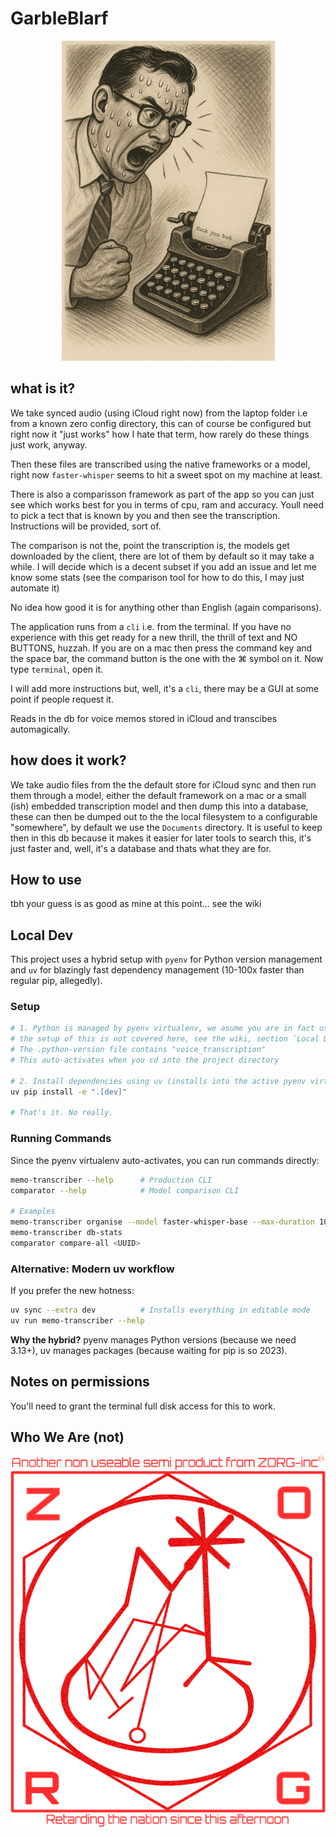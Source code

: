# GarbleBlarf
<p align="center">
    <img src="./assets/shouting_at_typewriter-512.png" alt="why speak when you can shout">
</p>

## what is it?
We take synced audio (using iCloud right now) from the laptop folder i.e from a known zero config directory, this can of course be configured but right now it "just works" how I hate that term, how rarely do these things just work, anyway.  
  
Then these files are transcribed using the native frameworks or a model, right now `faster-whisper` seems to hit a sweet spot on my machine at least.  

There is also a comparisson framework as part of the app so you can just see which works best for you in terms of cpu, ram and accuracy. Youll need to pick a tect that is known by you and then see the transcription. Instructions will be provided, sort of.  
  
The comparison is not the, point the transcription is, the models get downloaded by the client, there are lot of them by default so it may take a while. I will decide which is a decent subset if you add an issue and let me know some stats (see the comparison tool for how to do this, I may just automate it)  
  
No idea how good it is for anything other than English (again comparisons).  
  
The application runs from a `cli` i.e. from the terminal. If you have no experience with this get ready for a new thrill, the thrill of text and NO BUTTONS, huzzah. If you are on a mac then press the command key and the space bar, the command button is the one with the ⌘ symbol on it. Now type `terminal`, open it.  
  
I will add more instructions but, well, it's a `cli`, there may be a GUI at some point if people request it.

Reads in the db for voice memos stored in iCloud and transcibes automagically.

## how does it work?
We take audio files from the the default store for iCloud sync and then run them through a model, either the default framework on a mac or a small (ish) embedded transcription model and then dump this into a database, these can then be dumped out to the the local filesystem to a configurable "somewhere", by default we use the `Documents` directory. It is useful to keep then in this db because it makes it easier for later tools to search this, it's just faster and, well, it's a database and thats what they are for.

## How to use
tbh your guess is as good as mine at this point... see the wiki

## Local Dev

This project uses a hybrid setup with `pyenv` for Python version management and `uv` for blazingly fast dependency management (10-100x faster than regular pip, allegedly).

### Setup

```bash
# 1. Python is managed by pyenv virtualenv, we asume you are in fact using pyenv and pyenv virtualenv to manage things
# the setup of this is not covered here, see the wiki, section `Local Dev`
# The .python-version file contains "voice_transcription"
# This auto-activates when you cd into the project directory

# 2. Install dependencies using uv (installs into the active pyenv virtualenv)
uv pip install -e ".[dev]"

# That's it. No really.
```

### Running Commands

Since the pyenv virtualenv auto-activates, you can run commands directly:

```bash
memo-transcriber --help      # Production CLI
comparator --help            # Model comparison CLI

# Examples
memo-transcriber organise --model faster-whisper-base --max-duration 10
memo-transcriber db-stats
comparator compare-all <UUID>
```

### Alternative: Modern uv workflow

If you prefer the new hotness:

```bash
uv sync --extra dev          # Installs everything in editable mode
uv run memo-transcriber --help
```

**Why the hybrid?** pyenv manages Python versions (because we need 3.13+), uv manages packages (because waiting for pip is so 2023).

## Notes on permissions
You'll need to grant the terminal full disk access for this to work.

## Who We Are (not)

<p align="center">
  <img src="./assets/zorg-inc-text-512-2.png" alt="ZORG Semi Product">
</p>


